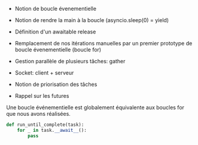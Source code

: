 * Notion de boucle évenementielle
* Notion de rendre la main à la boucle (asyncio.sleep(0) = yield)
* Définition d'un awaitable release

* Remplacement de nos itérations manuelles par un premier prototype de boucle évenementielle (boucle for)

* Gestion parallèle de plusieurs tâches: gather

* Socket: client + serveur

* Notion de priorisation des tâches
* Rappel sur les futures

Une boucle événementielle est globalement équivalente aux boucles for que nous avons réalisées.

```python
def run_until_complete(task):
    for _ in task.__await__():
        pass
```
